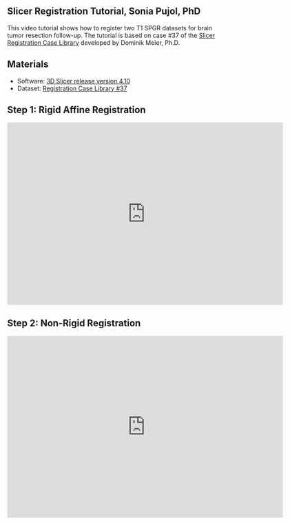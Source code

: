 
Slicer Registration Tutorial, Sonia Pujol, PhD
--------------------------------------------------
This video tutorial shows how to register two T1 SPGR datasets for brain tumor resection follow-up.
The tutorial is based on case #37 of the [Slicer Registration Case Library](https://www.na-mic.org/wiki/Projects:RegistrationDocumentation:UseCaseInventory) developed by Dominik Meier, Ph.D.

Materials
---------
* Software: [3D Slicer release version 4.10](https://download.slicer.org/)
* Dataset: [Registration Case Library #37](https://www.na-mic.org/wiki/File:RegLib_C37_Data.zip)


Step 1: Rigid Affine Registration
--------------------------
<iframe src="https://player.vimeo.com/video/312075616" width="640" height="423" frameborder="0" webkitallowfullscreen mozallowfullscreen allowfullscreen></iframe>

Step 2: Non-Rigid Registration
--------------------------
<iframe src="https://player.vimeo.com/video/312076458" width="640" height="422" frameborder="0" webkitallowfullscreen mozallowfullscreen allowfullscreen></iframe>

